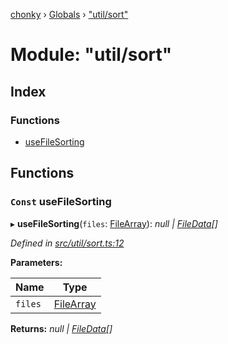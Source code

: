 [chonky](../README.md) › [Globals](../globals.md) › ["util/sort"](_util_sort_.md)

# Module: "util/sort"

## Index

### Functions

* [useFileSorting](_util_sort_.md#const-usefilesorting)

## Functions

### `Const` useFileSorting

▸ **useFileSorting**(`files`: [FileArray](_types_files_types_.md#filearray)): *null | [FileData](../interfaces/_types_files_types_.filedata.md)[]*

*Defined in [src/util/sort.ts:12](https://github.com/TimboKZ/Chonky/blob/b63f6c0/src/util/sort.ts#L12)*

**Parameters:**

Name | Type |
------ | ------ |
`files` | [FileArray](_types_files_types_.md#filearray) |

**Returns:** *null | [FileData](../interfaces/_types_files_types_.filedata.md)[]*
